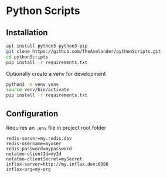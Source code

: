 # Python Scripts

## Installation

``` bash
apt install python3 python3-pip
git clone https://github.com/TheAxelander/pythonScripts.git
cd pythonScripts
pip install -r requirements.txt
```

Optionally create a venv for development

``` bash
python3 -m venv venv
source venv/bin/activate
pip install -r requirements.txt
```

## Configuration

Requires an `.env` file in project root folder

```
redis-server=my.redis.dev
redis-username=myuser
redis-password=mypassword
netatmo-clientId=myId
netatmo-clientSecret=mySecret
influx-server=http://my.influx.dev:8086
influx-org=my-org
```